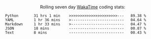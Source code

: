 <!--<p align="center">
  <img width="auto" src ="https://github-readme-stats.vercel.app/api/top-langs/?username=syrkis&layout=compact&hide_border=true&theme=darcula&bg_color=00000000&langs_count=6&hide=jupyter%20notebook,JavaScript,HTML" width = 400>
      <img src ="https://github-readme-streak-stats.herokuapp.com?user=syrkis&theme=darcula&hide_border=true&background=FFFFFF00" width = 400>

</p>-->
<p align="center">Rolling seven day <a href='https://wakatime.com/'> WakaTime</a> coding stats:</p>
<!--START_SECTION:waka-->

```text
Python       31 hrs 1 min    >>>>>>>>>>>>>>>>>>>>>>---   89.38 %
YAML         1 hr 36 mins    >------------------------   04.64 %
Markdown     1 hr 33 mins    >------------------------   04.47 %
JSON         18 mins         -------------------------   00.87 %
Text         8 mins          -------------------------   00.43 %
```

<!--END_SECTION:waka-->
